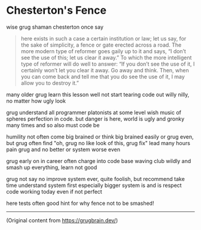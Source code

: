 # Chesterton's Fence

wise grug shaman chesterton once say

> here exists in such a case a certain institution or law; let us say, for the sake of simplicity, a
> fence or gate erected across a road. The more modern type of reformer goes gaily up to it and
> says, “I don’t see the use of this; let us clear it away.” To which the more intelligent type of
> reformer will do well to answer: “If you don’t see the use of it, I certainly won’t let you clear
> it away. Go away and think. Then, when you can come back and tell me that you do see the use of
> it, I may allow you to destroy it.”

many older grug learn this lesson well not start tearing code out willy nilly, no matter how ugly
look

grug understand all programmer platonists at some level wish music of spheres perfection in code.
but danger is here, world is ugly and gronky many times and so also must code be

humility not often come big brained or think big brained easily or grug even, but grug often find
"oh, grug no like look of this, grug fix" lead many hours pain grug and no better or system worse
even

grug early on in career often charge into code base waving club wildly and smash up everything,
learn not good

grug not say no improve system ever, quite foolish, but recommend take time understand system first
especially bigger system is and is respect code working today even if not perfect

here tests often good hint for why fence not to be smashed!

---

(Original content from https://grugbrain.dev/)
